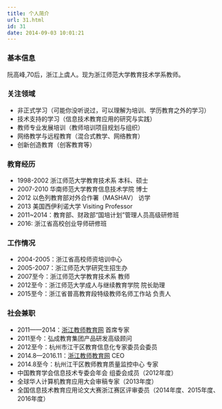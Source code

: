 ```yaml
---
title: 个人简介
url: 31.html
id: 31
date: 2014-09-03 10:01:21
---
```


### 基本信息

阮高峰,70后，浙江上虞人。现为浙江师范大学教育技术学系教师。

### 关注领域

*   非正式学习（可能你没听说过，可以理解为培训、学历教育之外的学习）
*   技术支持的学习（信息技术教育应用的研究与实践）
*   教师专业发展培训（教师培训项目规划与组织）
*   网络教学与远程教育（混合式教学、网络教育）
*   创新创造教育（创客教育等）

### 教育经历

*   1998-2002 浙江师范大学教育技术系 本科、硕士
*   2007-2010 华南师范大学教育信息技术学院 博士
*   2012 以色列教育部对外合作署（MASHAV） 访学
*   2013 美国西伊利诺大学 Visiting Professor
*   2011~2014：教育部、财政部“国培计划”管理人员高级研修班
*   2016: 浙江省高校创业导师研修班

### 工作情况

*   2004-2005：浙江省高校师资培训中心
*   2005-2007：浙江师范大学研究生招生办
*   2007至今：浙江师范大学教育技术系 教师
*   2012至今：浙江师范大学成人与继续教育学院 院长助理
*   2015至今：浙江省普高教育段特级教师名师工作站 负责人

### 社会兼职

*   2011——2014：[浙江教师教育网](http://www.zhejiangedu.com) 首席专家
*   2011至今：弘成教育集团产品研发高级顾问
*   2012至今：杭州市江干区教育信息化专家委员会委员
*   2014.8—2016.11：[浙江教师教育网](http://www.zhejiangedu.com) CEO
*   2014.8至今：杭州江干区教师教育质量监控中心 专家
*   中国教育学会信息技术专委会年会 组委会成员（2012年度）
*   全球华人计算机教育应用大会审稿专家（2013年度）
*   全国信息技术教育应用论文大赛浙江赛区评审委员（2014年度、2015年度、2016年度）